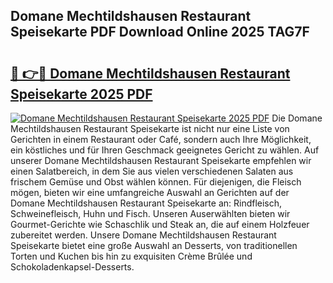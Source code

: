 ## Domane Mechtildshausen Restaurant Speisekarte PDF Download Online 2025 TAG7F

# <h2><a href="http://gc7z6o.nevu.top/?p=Domane+Mechtildshausen+Restaurant+Speisekarte">🔗 👉🔴 Domane Mechtildshausen Restaurant Speisekarte 2025 PDF</a></h2>

[![Domane Mechtildshausen Restaurant Speisekarte 2025 PDF](https://i.imgur.com/dBaPXMq.png)](http://gc7z6o.nevu.top/?p=Domane+Mechtildshausen+Restaurant+Speisekarte)
Die Domane Mechtildshausen Restaurant Speisekarte ist nicht nur eine Liste von Gerichten in einem Restaurant oder Café, sondern auch Ihre Möglichkeit, ein köstliches und für Ihren Geschmack geeignetes Gericht zu wählen. Auf unserer Domane Mechtildshausen Restaurant Speisekarte empfehlen wir einen Salatbereich, in dem Sie aus vielen verschiedenen Salaten aus frischem Gemüse und Obst wählen können. Für diejenigen, die Fleisch mögen, bieten wir eine umfangreiche Auswahl an Gerichten auf der Domane Mechtildshausen Restaurant Speisekarte an: Rindfleisch, Schweinefleisch, Huhn und Fisch. Unseren Auserwählten bieten wir Gourmet-Gerichte wie Schaschlik und Steak an, die auf einem Holzfeuer zubereitet werden. Unsere Domane Mechtildshausen Restaurant Speisekarte bietet eine große Auswahl an Desserts, von traditionellen Torten und Kuchen bis hin zu exquisiten Crème Brûlée und Schokoladenkapsel-Desserts.
